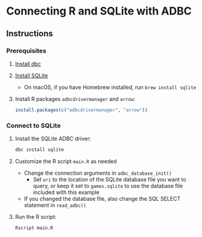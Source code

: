 <!--
Copyright 2025 Columnar Technologies Inc.

Licensed under the Apache License, Version 2.0 (the "License");
you may not use this file except in compliance with the License.
You may obtain a copy of the License at

    http://www.apache.org/licenses/LICENSE-2.0

Unless required by applicable law or agreed to in writing, software
distributed under the License is distributed on an "AS IS" BASIS,
WITHOUT WARRANTIES OR CONDITIONS OF ANY KIND, either express or implied.
See the License for the specific language governing permissions and
limitations under the License.
-->

# Connecting R and SQLite with ADBC

## Instructions

### Prerequisites

1. [Install dbc](https://docs.columnar.tech/dbc/getting_started/installation/)

1. [Install SQLite](https://www.sqlite.org/download.html)
   - On macOS, if you have Homebrew installed, run `brew install sqlite`

1. Install R packages `adbcdrivermanager` and `arrow`:

   ```r
   install.packages(c("adbcdrivermanager", "arrow"))
   ```

### Connect to SQLite

1. Install the SQLite ADBC driver:

   ```sh
   dbc install sqlite
   ```

1. Customize the R script `main.R` as needed
   - Change the connection arguments in `adbc_database_init()`
     - Set `uri` to the location of the SQLite database file you want to query, or keep it set to `games.sqlite` to use the database file included with this example
   - If you changed the database file, also change the SQL SELECT statement in `read_adbc()`

1. Run the R script:

   ```sh
   Rscript main.R
   ```
